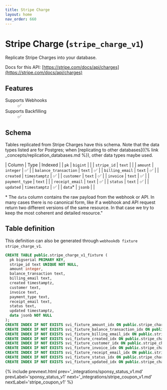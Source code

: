 ```yaml
---
title: Stripe Charge
layout: home
nav_order: 660
---
```


# Stripe Charge (`stripe_charge_v1`)

Replicate Stripe Charges into your database.

Docs for this API: [https://stripe.com/docs/api/charges](https://stripe.com/docs/api/charges)

## Features

<dl>
<dt>Supports Webhooks</dt>
<dd>✅</dd>
<dt>Supports Backfilling</dt>
<dd>✅</dd>

</dl>

## Schema

Tables replicated from Stripe Charges have this schema.
Note that the data types listed are for Postgres;
when [replicating to other databases]({% link _concepts/replication_databases.md %}),
other data types maybe used.

| Column | Type | Indexed |
| `pk` | `bigint` |  |
| `stripe_id` | `text` |  |
| `amount` | `integer` | ✅ |
| `balance_transaction` | `text` | ✅ |
| `billing_email` | `text` | ✅ |
| `created` | `timestamptz` | ✅ |
| `customer` | `text` | ✅ |
| `invoice` | `text` | ✅ |
| `payment_type` | `text` |  |
| `receipt_email` | `text` | ✅ |
| `status` | `text` | ✅ |
| `updated` | `timestamptz` | ✅ |
| `data`* | `jsonb` |  |

<span class="fs-3">* The `data` column contains the raw payload from the webhook or API.
In many cases there is no canonical form, like if a webhook and API request return
two different versions of the same resource.
In that case we try to keep the most coherent and detailed resource."</span>

## Table definition

This definition can also be generated through `webhookdb fixture stripe_charge_v1`.

```sql
CREATE TABLE public.stripe_charge_v1_fixture (
  pk bigserial PRIMARY KEY,
  stripe_id text UNIQUE NOT NULL,
  amount integer,
  balance_transaction text,
  billing_email text,
  created timestamptz,
  customer text,
  invoice text,
  payment_type text,
  receipt_email text,
  status text,
  updated timestamptz,
  data jsonb NOT NULL
);
CREATE INDEX IF NOT EXISTS svi_fixture_amount_idx ON public.stripe_charge_v1_fixture (amount);
CREATE INDEX IF NOT EXISTS svi_fixture_balance_transaction_idx ON public.stripe_charge_v1_fixture (balance_transaction);
CREATE INDEX IF NOT EXISTS svi_fixture_billing_email_idx ON public.stripe_charge_v1_fixture (billing_email);
CREATE INDEX IF NOT EXISTS svi_fixture_created_idx ON public.stripe_charge_v1_fixture (created);
CREATE INDEX IF NOT EXISTS svi_fixture_customer_idx ON public.stripe_charge_v1_fixture (customer);
CREATE INDEX IF NOT EXISTS svi_fixture_invoice_idx ON public.stripe_charge_v1_fixture (invoice);
CREATE INDEX IF NOT EXISTS svi_fixture_receipt_email_idx ON public.stripe_charge_v1_fixture (receipt_email);
CREATE INDEX IF NOT EXISTS svi_fixture_status_idx ON public.stripe_charge_v1_fixture (status);
CREATE INDEX IF NOT EXISTS svi_fixture_updated_idx ON public.stripe_charge_v1_fixture (updated);
```

{% include prevnext.html prev='_integrations/sponsy_status_v1.md' prevLabel='sponsy_status_v1' next='_integrations/stripe_coupon_v1.md' nextLabel='stripe_coupon_v1' %}
